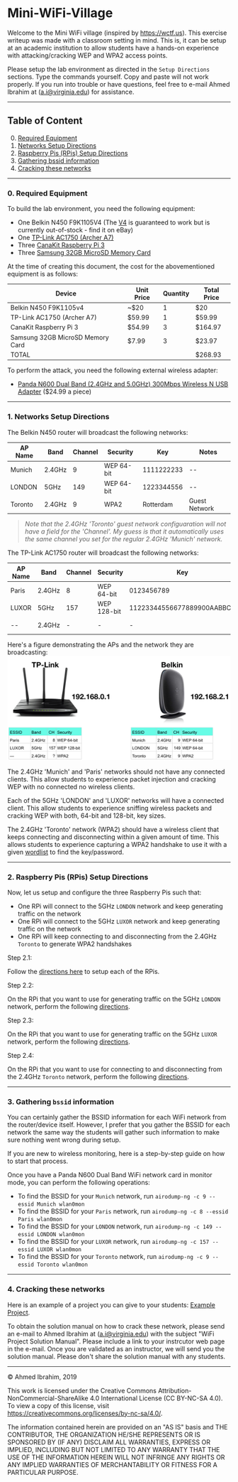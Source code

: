 # Mini-WiFi-Village

Welcome to the Mini WiFi village (inspired by https://wctf.us). This exercise writeup was made with a classroom setting in mind. This is, it can be setup at an academic institution to allow students have a hands-on experience with attacking/cracking WEP and WPA2 access points.

Please setup the lab environment as directed in the ```Setup Directions``` sections.
Type the commands yourself.
Copy and paste will not work properly.
If you run into trouble or have questions, feel free to e-mail Ahmed Ibrahim at (a.i@virginia.edu) for assistance.

---

## Table of Content

<ol start="0">
	<li><a href="#RequiredEquipment">Required Equipment</a></li>
	<li><a href="#Networks Setup Directions">Networks Setup Directions</a></li>
	<li><a href="#RPis Setup Directions">Raspberry Pis (RPis) Setup Directions</a></li>
	<li><a href="#bssid">Gathering bssid information</a></li>
	<li><a href="#cracking">Cracking these networks</a></li>
</ol>

---

<a name="RequiredEquipment"></a>
### 0. Required Equipment

To build the lab environment, you need the following equipment:

- One Belkin N450 F9K1105V4 (The [V4](./images/belkin-bottom.jpg) is guaranteed to work but is currently out-of-stock - find it on eBay)
- One [TP-Link AC1750 (Archer A7)](https://www.amazon.com/gp/product/B079JD7F7G/ref=ppx_yo_dt_b_asin_title_o07__o00_s00)
- Three [CanaKit Raspberry Pi 3](https://www.amazon.com/CanaKit-Raspberry-Premium-Clear-Supply/dp/B07BC7BMHY/ref=pd_ybh_a_10?_encoding=UTF8&psc=1&refRID=7WDD1BYXQ8EA6P5M6NNK)
- Three [Samsung 32GB MicroSD Memory Card](https://www.amazon.com/Samsung-MicroSD-Adapter-MB-ME32GA-AM/dp/B06XWN9Q99/ref=pd_bxgy_236_2?_encoding=UTF8&pd_rd_i=B06XWN9Q99&pd_rd_r=fdab07ed-106b-11e9-af29-9f1ba580f978&pd_rd_w=RIzg8&pd_rd_wg=5gnwN&pf_rd_p=6725dbd6-9917-451d-beba-16af7874e407&pf)

At the time of creating this document, the cost for the abovementioned equipment is as follows:

| Device | Unit Price | Quantity | Total Price |
| -- | -- | -- | -- |
| Belkin N450 F9K1105v4 | ~$20 | 1 | $20 |
| TP-Link AC1750 (Archer A7) | $59.99 | 1 | $59.99 |
| CanaKit Raspberry Pi 3 | $54.99 | 3 | $164.97 |
| Samsung 32GB MicroSD Memory Card | $7.99 | 3 | $23.97 |
| TOTAL |  |  | $268.93 |


To perform the attack, you need the following external wireless adapter:

- [Panda N600 Dual Band (2.4GHz and 5.0GHz) 300Mbps Wireless N USB Adapter](https://www.amazon.com/gp/product/B00U2SIS0O/ref=ppx_yo_dt_b_asin_title_o02__o00_s00?ie=UTF8&psc=1) ($24.99 a piece)

---

<a name="Networks Setup Directions"></a>
### 1. Networks Setup Directions

The Belkin N450 router will broadcast the following networks:

| AP Name | Band | Channel | Security | Key | Notes |
| -- | -- | -- | -- | -- | -- |
| Munich | 2.4GHz | 9 | WEP 64-bit | 1111222233 | -- |
| LONDON | 5GHz | 149 | WEP 64-bit | 1223344556 | -- |
| Toronto | 2.4GHz | 9 | WPA2 | Rotterdam | Guest Network |

> *Note that the 2.4GHz 'Toronto' guest network configuaration will not have a field for the 'Channel'. My guess is that it automatically uses the same channel you set for the regular 2.4GHz 'Munich' network.*

The TP-Link AC1750 router will broadcast the following networks:

| AP Name | Band | Channel | Security | Key | Notes |
| -- | -- | -- | -- | -- | -- |
| Paris | 2.4GHz | 8 | WEP 64-bit | 0123456789 | -- |
| LUXOR | 5GHz | 157 | WEP 128-bit | 11223344556677889900AABBCC | -- |
| -- | 2.4GHz | - | - | - | Guest Network |

Here's a figure demonstrating the APs and the network they are broadcasting:
![FIGURE 1](./images/image1.png)

The 2.4GHz 'Munich' and 'Paris' networks should not have any connected clients. This allow students to experience packet injection and cracking WEP with no connected no wireless clients.

Each of the 5GHz 'LONDON' and 'LUXOR' networks will have a connected client. This allow students to experience sniffing wireless packets and cracking WEP with both, 64-bit and 128-bit, key sizes.

The 2.4GHz 'Toronto' network (WPA2) should have a wireless client that keeps connecting and disconnecting within a given amount of time. This allows students to experience capturing a WPA2 handshake to use it with a given [wordlist](./resources/names.txt) to find the key/password.

---

<a name="RPis Setup Directions"></a>
### 2. Raspberry Pis (RPis) Setup Directions

Now, let us setup and configure the three Raspberry Pis such that:

- One RPi will connect to the 5GHz `LONDON` network and keep generating traffic on the network
- One RPi will connect to the 5GHz `LUXOR` network and keep generating traffic on the network
- One RPi will keep connecting to and disconnecting from the 2.4GHz `Toronto` to generate WPA2 handshakes

Step 2.1:

Follow the [directions here](rpi-initial-setup.md) to setup each of the RPis.

Step 2.2:

On the RPi that you want to use for generating traffic on the 5GHz `LONDON` network, perform the following [directions](rpi-LONDON.md).

Step 2.3:

On the RPi that you want to use for generating traffic on the 5GHz `LUXOR` network, perform the following [directions](rpi-LUXOR.md).

Step 2.4:

On the RPi that you want to use for connecting to and disconnecting from the 2.4GHz `Toronto` network, perform the following [directions](rpi-Toronto.md).

---

<a name="bssid"></a>
### 3. Gathering `bssid` information

You can certainly gather the BSSID information for each WiFi network from the router/device itself. However, I prefer that you gather the BSSID for each network the same way the students will gather such information to make sure nothing went wrong during setup.

If you are new to wireless monitoring, here is a step-by-step guide on how to start that process.

Once you have a Panda N600 Dual Band WiFi network card in monitor mode, you can perform the following operations:

- To find the BSSID for your `Munich` network, run `airodump-ng -c 9 --essid Munich wlan0mon`
- To find the BSSID for your `Paris` network, run `airodump-ng -c 8 --essid Paris wlan0mon`
- To find the BSSID for your `LONDON` network, run `airodump-ng -c 149 --essid LONDON wlan0mon`
- To find the BSSID for your `LUXOR` network, run `airodump-ng -c 157 --essid LUXOR wlan0mon`
- To find the BSSID for your `Toronto` network, run `airodump-ng -c 9 --essid Toronto wlan0mon`

---

<a name="cracking"></a>
### 4. Cracking these networks

Here is an example of a project you can give to your students: [Example Project](./resources/WiFi_Hacking_Project_Example.pdf).

To obtain the solution manual on how to crack these network, please send an e-mail to Ahmed Ibrahim at (a.i@virginia.edu) with the subject "WiFi Project Solution Manual". Please include a link to your instrcutor web page in the e-mail. Once you are validated as an instructor, we will send you the solution manual. Please don't share the solution manual with any students.

---

&copy; Ahmed Ibrahim, 2019

This work is licensed under the Creative Commons Attribution-NonCommercial-ShareAlike 4.0 International License (CC BY-NC-SA 4.0). To view a copy of this license, visit https://creativecommons.org/licenses/by-nc-sa/4.0/.

The information contained herein are provided on an "AS IS" basis and THE CONTRIBUTOR, THE ORGANIZATION HE/SHE REPRESENTS OR IS SPONSORED BY (IF ANY) DISCLAIM ALL WARRANTIES, EXPRESS OR IMPLIED, INCLUDING BUT NOT LIMITED TO ANY WARRANTY THAT THE USE OF THE INFORMATION HEREIN WILL NOT INFRINGE ANY RIGHTS OR ANY IMPLIED WARRANTIES OF MERCHANTABILITY OR FITNESS FOR A PARTICULAR PURPOSE.